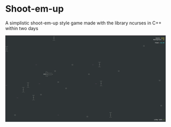 # Shoot-em-up
A simplistic shoot-em-up style game made with the library ncurses in C++ within two days

![alt text](/screenshot.png)
